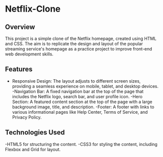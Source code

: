 # Netflix-Clone

## Overview

This project is a simple clone of the Netflix homepage, created using HTML and CSS. The aim is to replicate the design and layout of the popular streaming service's homepage as a practice project to improve front-end web development skills.

## Features

- Responsive Design: The layout adjusts to different screen sizes, providing a seamless experience on mobile, tablet, and desktop devices.
-Navigation Bar: A fixed navigation bar at the top of the page that includes the Netflix logo, search bar, and user profile icon.
-Hero Section: A featured content section at the top of the page with a large background image, title, and description.
-Footer: A footer with links to various informational pages like Help Center, Terms of Service, and Privacy Policy.

## Technologies Used

-HTML5 for structuring the content.
-CSS3 for styling the content, including Flexbox and Grid for layout.
